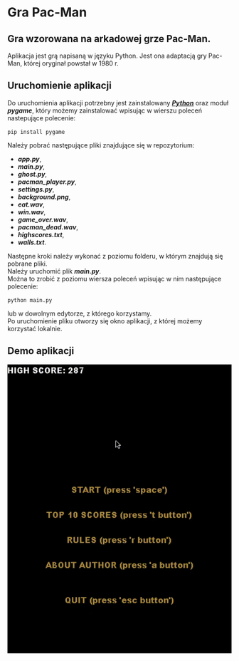 # Gra Pac-Man
## Gra wzorowana na arkadowej grze Pac-Man.
Aplikacja jest grą napisaną w języku Python. Jest ona adaptacją gry Pac-Man, której oryginał powstał w 1980 r.
## Uruchomienie aplikacji
Do uruchomienia aplikacji potrzebny jest zainstalowany <b><em>[Python](https://www.python.org/downloads/)</em></b> oraz moduł <b><em>pygame</em></b>, który możemy zainstalować wpisując w wierszu poleceń nastepujące polecenie:

```shell
pip install pygame
```

Należy pobrać następujące pliki znajdujące się w repozytorium:
 - <b><em>app.py</em></b>,
 - <b><em>main.py</em></b>,
 - <b><em>ghost.py</em></b>,
 - <b><em>pacman_player.py</em></b>,
 - <b><em>settings.py</em></b>,
 - <b><em>background.png</em></b>,
 - <b><em>eat.wav</em></b>,
 - <b><em>win.wav</em></b>,
 - <b><em>game_over.wav</em></b>,
 - <b><em>pacman_dead.wav</em></b>,
 - <b><em>highscores.txt</em></b>,
 - <b><em>walls.txt</em></b>.

Następne kroki należy wykonać z poziomu folderu, w którym znajdują się pobrane pliki.<br>
Należy uruchomić plik <b><em>main.py</em></b>.<br>
Można to zrobić z poziomu wiersza poleceń wpisując w nim następujące polecenie:

```shell
python main.py
```
lub w dowolnym edytorze, z którego korzystamy.<br>
Po uruchomienie pliku otworzy się okno aplikacji, z której możemy korzystać lokalnie.

## Demo aplikacji
<img src="readme_videos/game_over_demo.gif" alt="game over demo" width="750"/>

